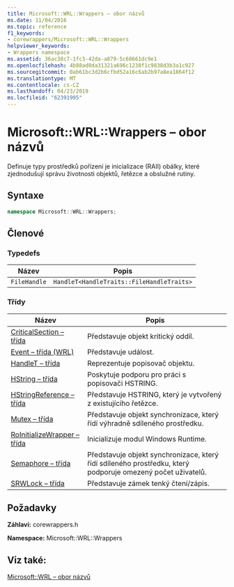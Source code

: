 ```yaml
---
title: Microsoft::WRL::Wrappers – obor názvů
ms.date: 11/04/2016
ms.topic: reference
f1_keywords:
- corewrappers/Microsoft::WRL::Wrappers
helpviewer_keywords:
- Wrappers namespace
ms.assetid: 36ac38c7-1fc3-42da-a879-5c68661dc9e1
ms.openlocfilehash: 4b88ad0da31321a696c1238f1c9838d3b3a1c927
ms.sourcegitcommit: 0ab61bc3d2b6cfbd52a16c6ab2b97a8ea1864f12
ms.translationtype: MT
ms.contentlocale: cs-CZ
ms.lasthandoff: 04/23/2019
ms.locfileid: "62391995"
---
```

# <a name="microsoftwrlwrappers-namespace"></a>Microsoft::WRL::Wrappers – obor názvů

Definuje typy prostředků pořízení je inicializace (RAII) obálky, které zjednodušují správu životnosti objektů, řetězce a obslužné rutiny.

## <a name="syntax"></a>Syntaxe

```cpp
namespace Microsoft::WRL::Wrappers;
```

## <a name="members"></a>Členové

### <a name="typedefs"></a>Typedefs

|Název|Popis|
|----------|-----------------|
|`FileHandle`|`HandleT<HandleTraits::FileHandleTraits>`|

### <a name="classes"></a>Třídy

|Název|Popis|
|----------|-----------------|
|[CriticalSection – třída](criticalsection-class.md)|Představuje objekt kritický oddíl.|
|[Event – třída (WRL)](event-class-wrl.md)|Představuje událost.|
|[HandleT – třída](handlet-class.md)|Reprezentuje popisovač objektu.|
|[HString – třída](hstring-class.md)|Poskytuje podporu pro práci s popisovači HSTRING.|
|[HStringReference – třída](hstringreference-class.md)|Představuje HSTRING, který je vytvořený z existujícího řetězce.|
|[Mutex – třída](mutex-class.md)|Představuje objekt synchronizace, který řídí výhradně sdíleného prostředku.|
|[RoInitializeWrapper – třída](roinitializewrapper-class.md)|Inicializuje modul Windows Runtime.|
|[Semaphore – třída](semaphore-class.md)|Představuje objekt synchronizace, který řídí sdíleného prostředku, který podporuje omezený počet uživatelů.|
|[SRWLock – třída](srwlock-class.md)|Představuje zámek tenký čtení/zápis.|

## <a name="requirements"></a>Požadavky

**Záhlaví:** corewrappers.h

**Namespace:** Microsoft::WRL::Wrappers

## <a name="see-also"></a>Viz také:

[Microsoft::WRL – obor názvů](microsoft-wrl-namespace.md)